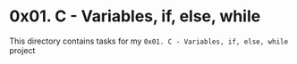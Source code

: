 # 0x01. C - Variables, if, else, while

This directory contains tasks for my `0x01. C - Variables, if, else, while` project
